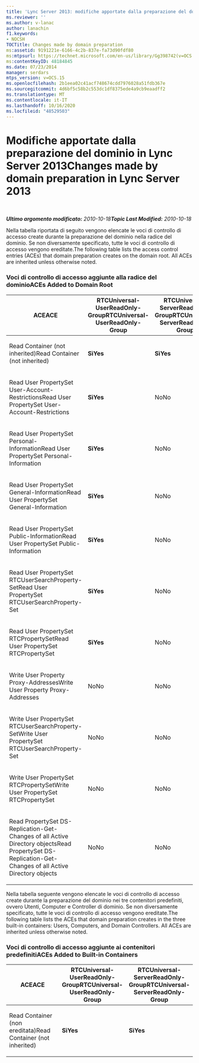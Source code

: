 ```yaml
---
title: 'Lync Server 2013: modifiche apportate dalla preparazione del dominio'
ms.reviewer: ''
ms.author: v-lanac
author: lanachin
f1.keywords:
- NOCSH
TOCTitle: Changes made by domain preparation
ms:assetid: 9191221e-6166-4c2b-837e-fa73d90fdf80
ms:mtpsurl: https://technet.microsoft.com/en-us/library/Gg398742(v=OCS.15)
ms:contentKeyID: 48184845
ms.date: 07/23/2014
manager: serdars
mtps_version: v=OCS.15
ms.openlocfilehash: 2b1eea02c41acf748674cdd7976028a51fdb367e
ms.sourcegitcommit: 4d6bf5c58b2c553dc1df8375ede4a9cb9eaadff2
ms.translationtype: MT
ms.contentlocale: it-IT
ms.lasthandoff: 10/16/2020
ms.locfileid: "48529503"
---
```

# <a name="changes-made-by-domain-preparation-in-lync-server-2013"></a><span data-ttu-id="e73f3-102">Modifiche apportate dalla preparazione del dominio in Lync Server 2013</span><span class="sxs-lookup"><span data-stu-id="e73f3-102">Changes made by domain preparation in Lync Server 2013</span></span>

<div data-xmlns="http://www.w3.org/1999/xhtml">

<div class="topic" data-xmlns="http://www.w3.org/1999/xhtml" data-msxsl="urn:schemas-microsoft-com:xslt" data-cs="https://msdn.microsoft.com/">

<div data-asp="https://msdn2.microsoft.com/asp">



</div>

<div id="mainSection">

<div id="mainBody">

<span> </span>

<span data-ttu-id="e73f3-103">_**Ultimo argomento modificato:** 2010-10-18_</span><span class="sxs-lookup"><span data-stu-id="e73f3-103">_**Topic Last Modified:** 2010-10-18_</span></span>

<span data-ttu-id="e73f3-p101">Nella tabella riportata di seguito vengono elencate le voci di controllo di accesso create durante la preparazione del dominio nella radice del dominio. Se non diversamente specificato, tutte le voci di controllo di accesso vengono ereditate.</span><span class="sxs-lookup"><span data-stu-id="e73f3-p101">The following table lists the access control entries (ACEs) that domain preparation creates on the domain root. All ACEs are inherited unless otherwise noted.</span></span>

<div id="sectionSection0" class="section">

### <a name="aces-added-to-domain-root"></a><span data-ttu-id="e73f3-106">Voci di controllo di accesso aggiunte alla radice del dominio</span><span class="sxs-lookup"><span data-stu-id="e73f3-106">ACEs Added to Domain Root</span></span>

<table style="width:100%;">
<colgroup>
<col style="width: 16%" />
<col style="width: 16%" />
<col style="width: 16%" />
<col style="width: 16%" />
<col style="width: 16%" />
<col style="width: 16%" />
</colgroup>
<thead>
<tr class="header">
<th><span data-ttu-id="e73f3-107">ACE</span><span class="sxs-lookup"><span data-stu-id="e73f3-107">ACE</span></span></th>
<th><span data-ttu-id="e73f3-108">RTCUniversal-UserReadOnly-Group</span><span class="sxs-lookup"><span data-stu-id="e73f3-108">RTCUniversal-UserReadOnly-Group</span></span></th>
<th><span data-ttu-id="e73f3-109">RTCUniversal-ServerReadOnly-Group</span><span class="sxs-lookup"><span data-stu-id="e73f3-109">RTCUniversal-ServerReadOnly-Group</span></span></th>
<th><span data-ttu-id="e73f3-110">RTCUniversal-UserAdmins</span><span class="sxs-lookup"><span data-stu-id="e73f3-110">RTCUniversal-UserAdmins</span></span></th>
<th><span data-ttu-id="e73f3-111">RTCHSUniversal-Services</span><span class="sxs-lookup"><span data-stu-id="e73f3-111">RTCHSUniversal-Services</span></span></th>
<th><span data-ttu-id="e73f3-112">Authenticated-Users</span><span class="sxs-lookup"><span data-stu-id="e73f3-112">Authenticated-Users</span></span></th>
</tr>
</thead>
<tbody>
<tr class="odd">
<td><p><span data-ttu-id="e73f3-113">Read Container (not inherited)</span><span class="sxs-lookup"><span data-stu-id="e73f3-113">Read Container (not inherited)</span></span></p></td>
<td><p><span data-ttu-id="e73f3-114"><strong>Sì</strong></span><span class="sxs-lookup"><span data-stu-id="e73f3-114"><strong>Yes</strong></span></span></p></td>
<td><p><span data-ttu-id="e73f3-115"><strong>Sì</strong></span><span class="sxs-lookup"><span data-stu-id="e73f3-115"><strong>Yes</strong></span></span></p></td>
<td><p><span data-ttu-id="e73f3-116">No</span><span class="sxs-lookup"><span data-stu-id="e73f3-116">No</span></span></p></td>
<td><p><span data-ttu-id="e73f3-117">No</span><span class="sxs-lookup"><span data-stu-id="e73f3-117">No</span></span></p></td>
<td><p><span data-ttu-id="e73f3-118">No</span><span class="sxs-lookup"><span data-stu-id="e73f3-118">No</span></span></p></td>
</tr>
<tr class="even">
<td><p><span data-ttu-id="e73f3-119">Read User PropertySet User-Account-Restrictions</span><span class="sxs-lookup"><span data-stu-id="e73f3-119">Read User PropertySet User-Account-Restrictions</span></span></p></td>
<td><p><span data-ttu-id="e73f3-120"><strong>Sì</strong></span><span class="sxs-lookup"><span data-stu-id="e73f3-120"><strong>Yes</strong></span></span></p></td>
<td><p><span data-ttu-id="e73f3-121">No</span><span class="sxs-lookup"><span data-stu-id="e73f3-121">No</span></span></p></td>
<td><p><span data-ttu-id="e73f3-122">No</span><span class="sxs-lookup"><span data-stu-id="e73f3-122">No</span></span></p></td>
<td><p><span data-ttu-id="e73f3-123">No</span><span class="sxs-lookup"><span data-stu-id="e73f3-123">No</span></span></p></td>
<td><p><span data-ttu-id="e73f3-124">No</span><span class="sxs-lookup"><span data-stu-id="e73f3-124">No</span></span></p></td>
</tr>
<tr class="odd">
<td><p><span data-ttu-id="e73f3-125">Read User PropertySet Personal-Information</span><span class="sxs-lookup"><span data-stu-id="e73f3-125">Read User PropertySet Personal-Information</span></span></p></td>
<td><p><span data-ttu-id="e73f3-126"><strong>Sì</strong></span><span class="sxs-lookup"><span data-stu-id="e73f3-126"><strong>Yes</strong></span></span></p></td>
<td><p><span data-ttu-id="e73f3-127">No</span><span class="sxs-lookup"><span data-stu-id="e73f3-127">No</span></span></p></td>
<td><p><span data-ttu-id="e73f3-128">No</span><span class="sxs-lookup"><span data-stu-id="e73f3-128">No</span></span></p></td>
<td><p><span data-ttu-id="e73f3-129">No</span><span class="sxs-lookup"><span data-stu-id="e73f3-129">No</span></span></p></td>
<td><p><span data-ttu-id="e73f3-130">No</span><span class="sxs-lookup"><span data-stu-id="e73f3-130">No</span></span></p></td>
</tr>
<tr class="even">
<td><p><span data-ttu-id="e73f3-131">Read User PropertySet General-Information</span><span class="sxs-lookup"><span data-stu-id="e73f3-131">Read User PropertySet General-Information</span></span></p></td>
<td><p><span data-ttu-id="e73f3-132"><strong>Sì</strong></span><span class="sxs-lookup"><span data-stu-id="e73f3-132"><strong>Yes</strong></span></span></p></td>
<td><p><span data-ttu-id="e73f3-133">No</span><span class="sxs-lookup"><span data-stu-id="e73f3-133">No</span></span></p></td>
<td><p><span data-ttu-id="e73f3-134">No</span><span class="sxs-lookup"><span data-stu-id="e73f3-134">No</span></span></p></td>
<td><p><span data-ttu-id="e73f3-135">No</span><span class="sxs-lookup"><span data-stu-id="e73f3-135">No</span></span></p></td>
<td><p><span data-ttu-id="e73f3-136">No</span><span class="sxs-lookup"><span data-stu-id="e73f3-136">No</span></span></p></td>
</tr>
<tr class="odd">
<td><p><span data-ttu-id="e73f3-137">Read User PropertySet Public-Information</span><span class="sxs-lookup"><span data-stu-id="e73f3-137">Read User PropertySet Public-Information</span></span></p></td>
<td><p><span data-ttu-id="e73f3-138"><strong>Sì</strong></span><span class="sxs-lookup"><span data-stu-id="e73f3-138"><strong>Yes</strong></span></span></p></td>
<td><p><span data-ttu-id="e73f3-139">No</span><span class="sxs-lookup"><span data-stu-id="e73f3-139">No</span></span></p></td>
<td><p><span data-ttu-id="e73f3-140">No</span><span class="sxs-lookup"><span data-stu-id="e73f3-140">No</span></span></p></td>
<td><p><span data-ttu-id="e73f3-141">No</span><span class="sxs-lookup"><span data-stu-id="e73f3-141">No</span></span></p></td>
<td><p><span data-ttu-id="e73f3-142">No</span><span class="sxs-lookup"><span data-stu-id="e73f3-142">No</span></span></p></td>
</tr>
<tr class="even">
<td><p><span data-ttu-id="e73f3-143">Read User PropertySet RTCUserSearchProperty-Set</span><span class="sxs-lookup"><span data-stu-id="e73f3-143">Read User PropertySet RTCUserSearchProperty-Set</span></span></p></td>
<td><p><span data-ttu-id="e73f3-144"><strong>Sì</strong></span><span class="sxs-lookup"><span data-stu-id="e73f3-144"><strong>Yes</strong></span></span></p></td>
<td><p><span data-ttu-id="e73f3-145">No</span><span class="sxs-lookup"><span data-stu-id="e73f3-145">No</span></span></p></td>
<td><p><span data-ttu-id="e73f3-146">No</span><span class="sxs-lookup"><span data-stu-id="e73f3-146">No</span></span></p></td>
<td><p><span data-ttu-id="e73f3-147">No</span><span class="sxs-lookup"><span data-stu-id="e73f3-147">No</span></span></p></td>
<td><p><span data-ttu-id="e73f3-148"><strong>Sì</strong></span><span class="sxs-lookup"><span data-stu-id="e73f3-148"><strong>Yes</strong></span></span></p></td>
</tr>
<tr class="odd">
<td><p><span data-ttu-id="e73f3-149">Read User PropertySet RTCPropertySet</span><span class="sxs-lookup"><span data-stu-id="e73f3-149">Read User PropertySet RTCPropertySet</span></span></p></td>
<td><p><span data-ttu-id="e73f3-150"><strong>Sì</strong></span><span class="sxs-lookup"><span data-stu-id="e73f3-150"><strong>Yes</strong></span></span></p></td>
<td><p><span data-ttu-id="e73f3-151">No</span><span class="sxs-lookup"><span data-stu-id="e73f3-151">No</span></span></p></td>
<td><p><span data-ttu-id="e73f3-152">No</span><span class="sxs-lookup"><span data-stu-id="e73f3-152">No</span></span></p></td>
<td><p><span data-ttu-id="e73f3-153">No</span><span class="sxs-lookup"><span data-stu-id="e73f3-153">No</span></span></p></td>
<td><p><span data-ttu-id="e73f3-154">No</span><span class="sxs-lookup"><span data-stu-id="e73f3-154">No</span></span></p></td>
</tr>
<tr class="even">
<td><p><span data-ttu-id="e73f3-155">Write User Property Proxy-Addresses</span><span class="sxs-lookup"><span data-stu-id="e73f3-155">Write User Property Proxy-Addresses</span></span></p></td>
<td><p><span data-ttu-id="e73f3-156">No</span><span class="sxs-lookup"><span data-stu-id="e73f3-156">No</span></span></p></td>
<td><p><span data-ttu-id="e73f3-157">No</span><span class="sxs-lookup"><span data-stu-id="e73f3-157">No</span></span></p></td>
<td><p><span data-ttu-id="e73f3-158"><strong>Sì</strong></span><span class="sxs-lookup"><span data-stu-id="e73f3-158"><strong>Yes</strong></span></span></p></td>
<td><p><span data-ttu-id="e73f3-159">No</span><span class="sxs-lookup"><span data-stu-id="e73f3-159">No</span></span></p></td>
<td><p><span data-ttu-id="e73f3-160">No</span><span class="sxs-lookup"><span data-stu-id="e73f3-160">No</span></span></p></td>
</tr>
<tr class="odd">
<td><p><span data-ttu-id="e73f3-161">Write User PropertySet RTCUserSearchProperty-Set</span><span class="sxs-lookup"><span data-stu-id="e73f3-161">Write User PropertySet RTCUserSearchProperty-Set</span></span></p></td>
<td><p><span data-ttu-id="e73f3-162">No</span><span class="sxs-lookup"><span data-stu-id="e73f3-162">No</span></span></p></td>
<td><p><span data-ttu-id="e73f3-163">No</span><span class="sxs-lookup"><span data-stu-id="e73f3-163">No</span></span></p></td>
<td><p><span data-ttu-id="e73f3-164"><strong>Sì</strong></span><span class="sxs-lookup"><span data-stu-id="e73f3-164"><strong>Yes</strong></span></span></p></td>
<td><p><span data-ttu-id="e73f3-165">No</span><span class="sxs-lookup"><span data-stu-id="e73f3-165">No</span></span></p></td>
<td><p><span data-ttu-id="e73f3-166">No</span><span class="sxs-lookup"><span data-stu-id="e73f3-166">No</span></span></p></td>
</tr>
<tr class="even">
<td><p><span data-ttu-id="e73f3-167">Write User PropertySet RTCPropertySet</span><span class="sxs-lookup"><span data-stu-id="e73f3-167">Write User PropertySet RTCPropertySet</span></span></p></td>
<td><p><span data-ttu-id="e73f3-168">No</span><span class="sxs-lookup"><span data-stu-id="e73f3-168">No</span></span></p></td>
<td><p><span data-ttu-id="e73f3-169">No</span><span class="sxs-lookup"><span data-stu-id="e73f3-169">No</span></span></p></td>
<td><p><span data-ttu-id="e73f3-170"><strong>Sì</strong></span><span class="sxs-lookup"><span data-stu-id="e73f3-170"><strong>Yes</strong></span></span></p></td>
<td><p><span data-ttu-id="e73f3-171">No</span><span class="sxs-lookup"><span data-stu-id="e73f3-171">No</span></span></p></td>
<td><p><span data-ttu-id="e73f3-172">No</span><span class="sxs-lookup"><span data-stu-id="e73f3-172">No</span></span></p></td>
</tr>
<tr class="odd">
<td><p><span data-ttu-id="e73f3-173">Read PropertySet DS-Replication-Get-Changes of all Active Directory objects</span><span class="sxs-lookup"><span data-stu-id="e73f3-173">Read PropertySet DS-Replication-Get-Changes of all Active Directory objects</span></span></p></td>
<td><p><span data-ttu-id="e73f3-174">No</span><span class="sxs-lookup"><span data-stu-id="e73f3-174">No</span></span></p></td>
<td><p><span data-ttu-id="e73f3-175">No</span><span class="sxs-lookup"><span data-stu-id="e73f3-175">No</span></span></p></td>
<td><p><span data-ttu-id="e73f3-176">No</span><span class="sxs-lookup"><span data-stu-id="e73f3-176">No</span></span></p></td>
<td><p><span data-ttu-id="e73f3-177"><strong>Sì</strong></span><span class="sxs-lookup"><span data-stu-id="e73f3-177"><strong>Yes</strong></span></span></p></td>
<td><p><span data-ttu-id="e73f3-178">No</span><span class="sxs-lookup"><span data-stu-id="e73f3-178">No</span></span></p></td>
</tr>
</tbody>
</table>


<span data-ttu-id="e73f3-p102">Nella tabella seguente vengono elencate le voci di controllo di accesso create durante la preparazione del dominio nei tre contenitori predefiniti, ovvero Utenti, Computer e Controller di dominio. Se non diversamente specificato, tutte le voci di controllo di accesso vengono ereditate.</span><span class="sxs-lookup"><span data-stu-id="e73f3-p102">The following table lists the ACEs that domain preparation creates in the three built-in containers: Users, Computers, and Domain Controllers. All ACEs are inherited unless otherwise noted.</span></span>

### <a name="aces-added-to-built-in-containers"></a><span data-ttu-id="e73f3-181">Voci di controllo di accesso aggiunte ai contenitori predefiniti</span><span class="sxs-lookup"><span data-stu-id="e73f3-181">ACEs Added to Built-in Containers</span></span>

<table>
<colgroup>
<col style="width: 33%" />
<col style="width: 33%" />
<col style="width: 33%" />
</colgroup>
<thead>
<tr class="header">
<th><span data-ttu-id="e73f3-182">ACE</span><span class="sxs-lookup"><span data-stu-id="e73f3-182">ACE</span></span></th>
<th><span data-ttu-id="e73f3-183">RTCUniversal-UserReadOnly-Group</span><span class="sxs-lookup"><span data-stu-id="e73f3-183">RTCUniversal-UserReadOnly-Group</span></span></th>
<th><span data-ttu-id="e73f3-184">RTCUniversal-ServerReadOnly-Group</span><span class="sxs-lookup"><span data-stu-id="e73f3-184">RTCUniversal-ServerReadOnly-Group</span></span></th>
</tr>
</thead>
<tbody>
<tr class="odd">
<td><p><span data-ttu-id="e73f3-185">Read Container (non ereditata)</span><span class="sxs-lookup"><span data-stu-id="e73f3-185">Read Container (not inherited)</span></span></p></td>
<td><p><span data-ttu-id="e73f3-186"><strong>Sì</strong></span><span class="sxs-lookup"><span data-stu-id="e73f3-186"><strong>Yes</strong></span></span></p></td>
<td><p><span data-ttu-id="e73f3-187"><strong>Sì</strong></span><span class="sxs-lookup"><span data-stu-id="e73f3-187"><strong>Yes</strong></span></span></p></td>
</tr>
</tbody>
</table>


</div>

</div>

<span> </span>

</div>

</div>

</div>

